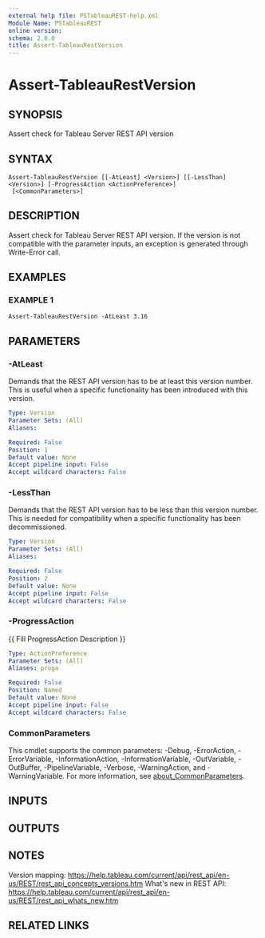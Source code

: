 ```yaml
---
external help file: PSTableauREST-help.xml
Module Name: PSTableauREST
online version:
schema: 2.0.0
title: Assert-TableauRestVersion
---
```


# Assert-TableauRestVersion

## SYNOPSIS
Assert check for Tableau Server REST API version

## SYNTAX

```
Assert-TableauRestVersion [[-AtLeast] <Version>] [[-LessThan] <Version>] [-ProgressAction <ActionPreference>]
 [<CommonParameters>]
```

## DESCRIPTION
Assert check for Tableau Server REST API version.
If the version is not compatible with the parameter inputs, an exception is generated through Write-Error call.

## EXAMPLES

### EXAMPLE 1
```
Assert-TableauRestVersion -AtLeast 3.16
```

## PARAMETERS

### -AtLeast
Demands that the REST API version has to be at least this version number.
This is useful when a specific functionality has been introduced with this version.

```yaml
Type: Version
Parameter Sets: (All)
Aliases:

Required: False
Position: 1
Default value: None
Accept pipeline input: False
Accept wildcard characters: False
```

### -LessThan
Demands that the REST API version has to be less than this version number.
This is needed for compatibility when a specific functionality has been decommissioned.

```yaml
Type: Version
Parameter Sets: (All)
Aliases:

Required: False
Position: 2
Default value: None
Accept pipeline input: False
Accept wildcard characters: False
```

### -ProgressAction
{{ Fill ProgressAction Description }}

```yaml
Type: ActionPreference
Parameter Sets: (All)
Aliases: proga

Required: False
Position: Named
Default value: None
Accept pipeline input: False
Accept wildcard characters: False
```

### CommonParameters
This cmdlet supports the common parameters: -Debug, -ErrorAction, -ErrorVariable, -InformationAction, -InformationVariable, -OutVariable, -OutBuffer, -PipelineVariable, -Verbose, -WarningAction, and -WarningVariable. For more information, see [about_CommonParameters](http://go.microsoft.com/fwlink/?LinkID=113216).

## INPUTS

## OUTPUTS

## NOTES
Version mapping: https://help.tableau.com/current/api/rest_api/en-us/REST/rest_api_concepts_versions.htm
What's new in REST API: https://help.tableau.com/current/api/rest_api/en-us/REST/rest_api_whats_new.htm

## RELATED LINKS
